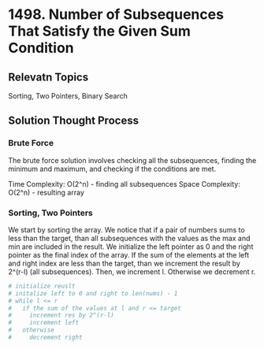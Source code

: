 # 1498. Number of Subsequences That Satisfy the Given Sum Condition

## Relevatn Topics

Sorting, Two Pointers, Binary Search

## Solution Thought Process

### Brute Force

The brute force solution involves checking all the subsequences, finding the minimum and maximum, and checking if the conditions are met.

Time Complexity: O(2^n) - finding all subsequences
Space Complexity: O(2^n) - resulting array

### Sorting, Two Pointers

We start by sorting the array. We notice that if a pair of numbers sums to less than the target, than all subsequences with the values as the max and min are included in the result. We initialize the left pointer as 0 and the right pointer as the final index of the array. If the sum of the elements at the left and right index are less than the target, than we increment the result by 2^(r-l) (all subsequences). Then, we increment l. Otherwise we decrement r.

```python
# initialize reuslt
# initalize left to 0 and right to len(nums) - 1
# while l <= r
#   if the sum of the values at l and r <= target
#     increment res by 2^(r-l)
#     increment left
#   otherwise
#     decrement right
```